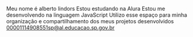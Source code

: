 Meu nome é alberto lindors
Estou estudando na Alura
Estou me desenvolvendo na linguagem JavaScript
Utilizo esse espaço para minha organização e compartilhamento dos meus projetos desenvolvidos
00001114908551sp@al.educacao.sp.gov.br

